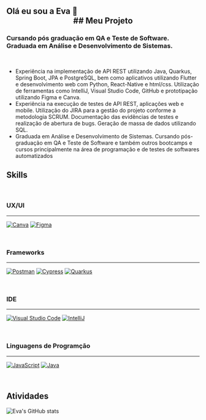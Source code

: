 ## Olá eu sou a Eva :rofl: <center>## Meu Projeto</center>

</p>

### Cursando pós graduação em QA e Teste de Software. Graduada em Análise e Desenvolvimento de Sistemas.

<br>


- Experiência na implementação de API REST utilizando Java, Quarkus, Spring Boot, JPA e PostgreSQL, bem como aplicativos utilizando Flutter e desenvolvimento web com Python, React-Native e html/css. Utilização de ferramentas como IntelliJ, Visual Studio Code, GitHub e prototipação utilizando Figma e Canva.
- Experiência na execução de testes de API REST, aplicações web e mobile. Utilização do JIRA para a gestão do projeto conforme a metodologia SCRUM. Documentação das evidências de testes e realização de abertura de bugs. Geração de massa de dados utilizando SQL.
- Graduada em Análise e Desenvolvimento de Sistemas. Cursando pós-graduação em QA e Teste de Software e também outros bootcamps e cursos principalmente na área de programação e de testes de softwares automatizados



## Skills

<br>

 ### UX/UI
---

[![Canva](https://img.shields.io/badge/Canva-%2300C4CC.svg?&style=for-the-badge&logo=Canva&logoColor=white)]()
[![Figma](https://img.shields.io/badge/Figma-F24E1E?style=for-the-badge&logo=figma&logoColor=white)]()

<br>

### Frameworks
---

[![Postman](https://img.shields.io/badge/Postman-FF6C37?style=for-the-badge&logo=Postman&logoColor=white)]()
[![Cypress](https://img.shields.io/badge/Cypress-17202C?style=for-the-badge&logo=cypress&logoColor=white)]()
[![Quarkus](https://img.shields.io/badge/Quarkus-000000?style=for-the-badge&logo=quarkus)]()


<br>

### IDE
---

[![Visual Studio Code](https://img.shields.io/badge/Visual_Studio_Code-0078D4?style=for-the-badge&logo=visual%20studio%20code&logoColor=white)]()
[![IntelliJ](https://img.shields.io/badge/IntelliJ_IDEA-000000.svg?style=for-the-badge&logo=intellij-idea&logoColor=white)]()

<br>

### Linguagens de Programção

---
[![JavaScript](https://img.shields.io/badge/JavaScript-323330?style=for-the-badge&logo=javascript&logoColor=F7DF1E)]()
[![Java](https://img.shields.io/badge/Java-000000?style=for-the-badge&logo=Java&logoColor=white)]()

<br>

## Atividades
![Eva's GitHub stats](https://github-readme-stats.vercel.app/api?username=EVARR23&show_icons=true&theme=radical)


